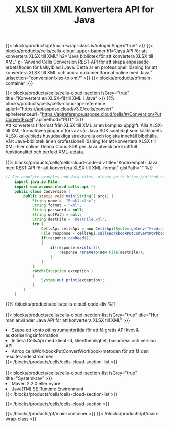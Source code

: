 ﻿---
title:  XLSX till XML Konvertera API for Java
description: " Cloud API:er och SDK:er för Microsoft Excel & OpenOffice Calc. Konvertera kalkylark till fil i annat format."
url: /sv/java/conversion/xlsx-to-xml/
---
{{< blocks/products/pf/main-wrap-class isAutogenPage="true" >}}
{{< blocks/products/cells/cells-cloud-upper-banner h1="Java API för att konvertera XLSX till XML" h2="Java bibliotek för att konvertera XLSX till XML" p="Använd Cells Conversion REST API för att skapa anpassade arbetsflöden för kalkylblad i Java. Detta är en professionell lösning för att konvertera XLSX till XML och andra dokumentformat online med Java." urlsection="conversion/xlsx-to-xml/" >}}
{{< blocks/products/pf/main-container >}}

{{< blocks/products/cells/cells-cloud-section isGrey="true" title="Konvertera en XLSX-fil till XML i Java" >}}
{{% blocks/products/cells/cells-cloud-api-reference apiurl="https://api.aspose.cloud/v3.0/cells/convert" apireferenceurl="https://apireference.aspose.cloud/cells/#/Conversion/PutConvertExcel" apimethod="PUT" %}}
<br/>
Att konvertera filformat från XLSX till XML är en komplex uppgift. Alla XLSX- till XML-formatövergångar utförs av vår Java SDK samtidigt som källbladets XLSX-kalkylblads huvudsakliga strukturella och logiska innehåll bibehålls. Vårt Java-bibliotek är en professionell lösning för att konvertera XLSX till XML-filer online. Denna Cloud SDK ger Java utvecklare kraftfull funktionalitet och perfekt XML-utdata.
<br/>
<br/>
{{% blocks/products/cells/cells-cloud-code-div title="Kodexempel i Java med REST API för att konvertera XLSX till XML-format" gistPath="" %}}
 
```java
// For complete examples and data files, please go to https://github.com/aspose-cells-cloud/aspose-cells-cloud-java/
    import java.io.File;
    import com.aspose.cloud.cells.api.*;
    public class Conversion {
        public static void main(String[] args) {
            String name =  "Book1.xlsx";
            String format = "xml";
            String password = null;
            String outPath = null;
            String destFile = "DestFile.xml";
            try {
                CellsApi cellsApi = new CellsApi(System.getenv("ProductClientId"), System.getenv("ProductClientSecret"));
                File response = cellsApi.cellsWorkbookPutConvertWorkbook(new File(name), format, password, outPath, null,null);            
                if(response.canRead())
                {
                    if(response.exists()){
                        response.renameTo(new File(destFile));
                    }                
                }
            }
            catch(Exception exception )
            {
                System.out.print(exception);
            }
        }
    }
```
 
{{% /blocks/products/cells/cells-cloud-code-div %}}
<br/>
<br/>
{{< blocks/products/cells/cells-cloud-section-list isGrey="true" title="Hur man använder Java API för att konvertera XLSX till XML" >}}
<li> Skapa ett konto på<a href="https://dashboard.aspose.cloud/">instrumentbräda</a> för att få gratis API kvot & auktoriseringsinformation</li>
<li>Initiera CellsApi med klient-id, klienthemlighet, basadress och version API</li>
<li>Anrop cellsWorkbookPutConvertWorkbook-metoden för att få den resulterande strömmen</li>
{{< /blocks/products/cells/cells-cloud-section-list >}}
<br/>
<br/>
{{< blocks/products/cells/cells-cloud-section-list isGrey="true" title="Systemkrav" >}}
<li>Maven 2.2.0 eller nyare</li>
<li>Java(TM) SE Runtime Environment</li>
{{< /blocks/products/cells/cells-cloud-section-list >}}

{{< /blocks/products/cells/cells-cloud-section >}}

{{< /blocks/products/pf/main-container >}}
{{< /blocks/products/pf/main-wrap-class >}}
